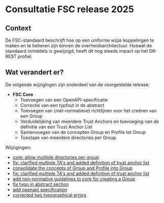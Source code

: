 # Consultatie FSC release 2025

## Context
De FSC-standaard beschrijft hoe op een uniforme wijze koppelingen te maken en te beheren zijn binnen de overheidsarchitectuur. Hoewel de standaard inmiddels is gewijzigd, heeft dit nog steeds impact op het DK-REST profiel.

## Wat verandert er?
De volgende wijzigingen zijn onderdeel van de voorgestelde release:

- **FSC Core**
  - Toevoegen van een OpenAPI-specificatie
  - Correctie van een typfout in de abstract
  - Toevoegen van (niet-normatieve) richtlijnen voor het creëren van een Group
  - Verduidelijking van meerdere Trust Anchors en toevoeging van de definitie van een Trust Anchor List
  - Samenvoegen van de concepten Group en Profile tot Group
  - Toestaan van meerdere directories per Group

Wijzigingen:
* [core: allow multiple directories per group](https://github.com/Logius-standaarden/fsc-core/pull/1)
* [fix: clarified multiple TA's and added definition of trust anchor list](https://github.com/Logius-standaarden/fsc-core/pull/2)  
* [consolidate the concepts of Group and Profile into Group](https://github.com/Logius-standaarden/fsc-core/pull/3)  
* [fix: clarified multiple TA's and added definition of trust anchor list](https://github.com/Logius-standaarden/fsc-core/pull/4)  
* [add non-normative guidelines to core for creating a Group](https://github.com/Logius-standaarden/fsc-core/pull/5)  
* [fix typo in abstract section](https://github.com/Logius-standaarden/fsc-core/pull/10)  
* [add openapi specification](https://github.com/Logius-standaarden/fsc-core/pull/11)  
* [corrected two typographical errors](https://github.com/Logius-standaarden/fsc-core/pull/13)
